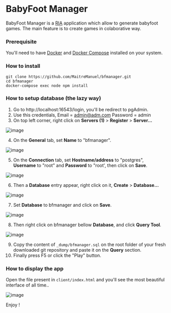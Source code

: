 # BabyFoot Manager

BabyFoot Manager is a [RIA](https://en.wikipedia.org/wiki/Rich_Internet_application) application which allow to generate babyfoot games. The main feature is to create games in colaborative way.

### Prerequisite

You'll need to have [Docker](https://docs.docker.com/engine/install/) and [Docker Compose](https://docs.docker.com/compose/install/) installed on your system.

### How to install

```
git clone https://github.com/MaitreManuel/bfmanager.git
cd bfmanager
docker-compose exec node npm install
```

### How to setup database (the lazy way)

1. Go to http://localhost:16543/login, you'll be redirect to pgAdmin.
2. Use this credentials, Email = admin@adm.com Password = admin
3. On top left corner, right click on __Servers (1)__ > __Register__ > __Server...__

![image](https://user-images.githubusercontent.com/23707008/185819793-b195b793-2bbc-422d-8a4c-05fe4e54f504.png)

4. On the __General__ tab, set __Name__ to "bfmanager".

![image](https://user-images.githubusercontent.com/23707008/185819685-a7a96b7e-80f9-46ba-adab-7cec9da8205a.png)

5. On the __Connection__ tab, set __Hostname/address__ to "postgres", __Username__ to "root" and __Password__ to "root', then click on __Save__.

![image](https://user-images.githubusercontent.com/23707008/185819711-57acd6b6-5ad1-42b8-b62b-6afe1db2a300.png)

6. Then a __Database__ entry appear, right click on it, __Create__ > __Database...__

![image](https://user-images.githubusercontent.com/23707008/185819765-50938a7c-d518-4848-9338-a02eb40df1e2.png)

7. Set __Database__ to bfmanager and click on __Save__.

![image](https://user-images.githubusercontent.com/23707008/185819828-5dc2d5a0-4e74-463a-9224-ffb1a4807468.png)

8. Then right click on bfmanager bellow __Database__, and click __Query Tool__.

![image](https://user-images.githubusercontent.com/23707008/185819858-c97c174c-e195-4093-87a5-499c7fbdf7cb.png)

9. Copy the content of `_dump/bfmanager.sql` on the root folder of your fresh downloaded git repository and paste it on the __Query__ section.
10. Finally press F5 or click the "Play" button.

### How to display the app

Open the file present in `client/index.html` and you'll see the most beautiful interface of all time..

![image](https://user-images.githubusercontent.com/23707008/185820000-19febfd5-2b04-4790-95a1-62d647fd83d1.png)

Enjoy !
